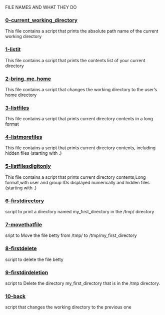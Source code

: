 FILE NAMES AND WHAT THEY DO

### [0-current_working_directory](0-current_working_directory)
This file contains a script that prints the absolute path name of the current working directory

### [1-listit](1-listit)
This file contains a script that prints  the contents list of your current directory

### [2-bring_me_home](2-bring_me_home)
This file contains a script that changes the working directory to the user’s home directory

### [3-listfiles](3-listfiles)
This file contains a script that prints current directory contents in a long format

### [4-listmorefiles](4-listmorefiles)
This file contains a script that prints current directory contents, including hidden files (starting with .)

### [5-listfilesdigitonly](5-listfilesdigitonly)
This file contains a script that prints current directory contents,Long format,with user and group IDs displayed numerically and hidden files (starting with .)


### [6-firstdirectory](6-firstdirectory)
script to print a directory named my_first_directory in the /tmp/ directory

### [7-movethatfile](7-movethatfile)
sript to Move the file betty from /tmp/ to /tmp/my_first_directory

### [8-firstdelete](8-firstdelete)
script to delete the file betty

### [9-firstdirdeletion](9-firstdirdeletion)
script to Delete the directory my_first_directory that is in the /tmp directory.

### [10-back](10-back)
script that changes the working directory to the previous one


